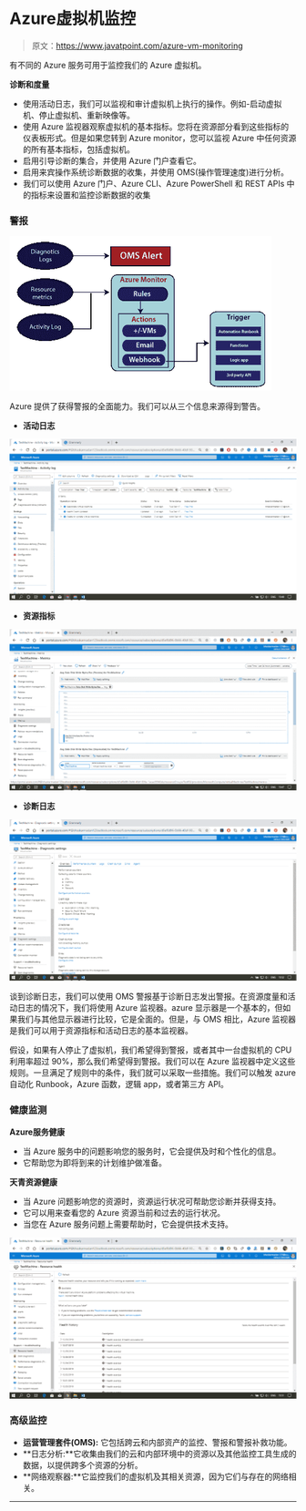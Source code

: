 # Azure虚拟机监控

> 原文：<https://www.javatpoint.com/azure-vm-monitoring>

有不同的 Azure 服务可用于监控我们的 Azure 虚拟机。

**诊断和度量**

*   使用活动日志，我们可以监视和审计虚拟机上执行的操作。例如-启动虚拟机、停止虚拟机、重新映像等。
*   使用 Azure 监视器观察虚拟机的基本指标。您将在资源部分看到这些指标的仪表板形式。但是如果您转到 Azure monitor，您可以监视 Azure 中任何资源的所有基本指标，包括虚拟机。
*   启用引导诊断的集合，并使用 Azure 门户查看它。
*   启用来宾操作系统诊断数据的收集，并使用 OMS(操作管理速度)进行分析。
*   我们可以使用 Azure 门户、Azure CLI、Azure PowerShell 和 REST APIs 中的指标来设置和监控诊断数据的收集

### 警报

![Azure VM Monitoring](img/ee5047eff1fbf7f7beb69b2bc40ddaba.png)

Azure 提供了获得警报的全面能力。我们可以从三个信息来源得到警告。

*   **活动日志**

![Azure VM Monitoring](img/49640fa66f9bd575f07b7a4817f9d1bb.png)

*   **资源指标**

![Azure VM Monitoring](img/517460a24de75b768cc4ee8f8316d27d.png)

*   **诊断日志**

![Azure VM Monitoring](img/7d8316dd59d55edfb2b749501b2f0b78.png)

谈到诊断日志，我们可以使用 OMS 警报基于诊断日志发出警报。在资源度量和活动日志的情况下，我们将使用 Azure 监视器。azure 显示器是一个基本的，但如果我们与其他显示器进行比较，它是全面的。但是，与 OMS 相比，Azure 监视器是我们可以用于资源指标和活动日志的基本监视器。

假设，如果有人停止了虚拟机，我们希望得到警报，或者其中一台虚拟机的 CPU 利用率超过 90%，那么我们希望得到警报。我们可以在 Azure 监视器中定义这些规则。一旦满足了规则中的条件，我们就可以采取一些措施。我们可以触发 azure 自动化 Runbook，Azure 函数，逻辑 app，或者第三方 API。

### 健康监测

**Azure服务健康**

*   当 Azure 服务中的问题影响您的服务时，它会提供及时和个性化的信息。
*   它帮助您为即将到来的计划维护做准备。

**天青资源健康**

*   当 Azure 问题影响您的资源时，资源运行状况可帮助您诊断并获得支持。
*   它可以用来查看您的 Azure 资源当前和过去的运行状况。
*   当您在 Azure 服务问题上需要帮助时，它会提供技术支持。

![Azure VM Monitoring](img/6f67a2c5a68083678efeaff8e261f4ea.png)

### 高级监控

*   **运营管理套件(OMS):** 它包括跨云和内部资产的监控、警报和警报补救功能。
*   **日志分析:**它收集由我们的云和内部环境中的资源以及其他监控工具生成的数据，以提供跨多个资源的分析。
*   **网络观察器:**它监控我们的虚拟机及其相关资源，因为它们与存在的网络相关。

* * *